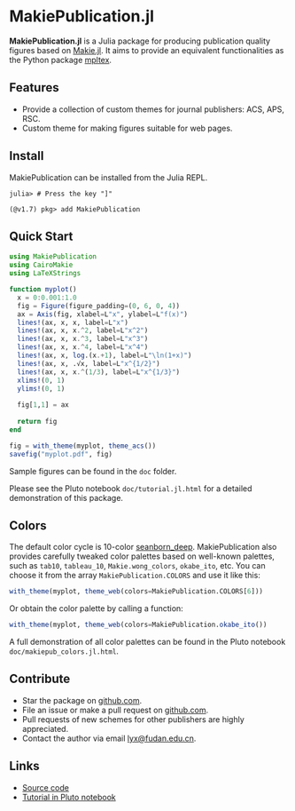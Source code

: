 # MakiePublication.jl

**MakiePublication.jl** is a Julia package for producing publication quality figures based on [Makie.jl](https://github.com/JuliaPlots/Makie.jl). It aims to provide an equivalent functionalities as the Python package [mpltex](https://github.com/liuyxpp/mpltex).

## Features

* Provide a collection of custom themes for journal publishers: ACS, APS, RSC.
* Custom theme for making figures suitable for web pages.

## Install

MakiePublication can be installed from the Julia REPL.

```console
julia> # Press the key "]"

(@v1.7) pkg> add MakiePublication
```

## Quick Start

```julia
using MakiePublication
using CairoMakie
using LaTeXStrings

function myplot()
  x = 0:0.001:1.0
  fig = Figure(figure_padding=(0, 6, 0, 4))
  ax = Axis(fig, xlabel=L"x", ylabel=L"f(x)")
  lines!(ax, x, x, label=L"x")
  lines!(ax, x, x.^2, label=L"x^2")
  lines!(ax, x, x.^3, label=L"x^3")
  lines!(ax, x, x.^4, label=L"x^4")
  lines!(ax, x, log.(x.+1), label=L"\ln(1+x)")
  lines!(ax, x, .√x, label=L"x^{1/2}")
  lines!(ax, x, x.^(1/3), label=L"x^{1/3}")
  xlims!(0, 1)
  ylims!(0, 1)
  
  fig[1,1] = ax
  
  return fig
end

fig = with_theme(myplot, theme_acs())
savefig("myplot.pdf", fig)
```

Sample figures can be found in the `doc` folder.

Please see the Pluto notebook `doc/tutorial.jl.html` for a detailed demonstration of this package.

## Colors

The default color cycle is 10-color [seanborn_deep](https://juliagraphics.github.io/ColorSchemes.jl/stable/catalogue/#Seaborn). MakiePublication also provides carefully tweaked color palettes based on well-known palettes, such as `tab10`, `tableau_10`, `Makie.wong_colors`, `okabe_ito`, etc. You can choose it from the array `MakiePublication.COLORS` and use it like this:

```julia
with_theme(myplot, theme_web(colors=MakiePublication.COLORS[6]))
```

Or obtain the color palette by calling a function:

```julia
with_theme(myplot, theme_web(colors=MakiePublication.okabe_ito())
```

A full demonstration of all color palettes can be found in the Pluto notebook `doc/makiepub_colors.jl.html`.

## Contribute

* Star the package on [github.com](https://github.com/liuyxpp/MakiePublication.jl).
* File an issue or make a pull request on [github.com](https://github.com/liuyxpp/MakiePublication.jl).
* Pull requests of new schemes for other publishers are highly appreciated.
* Contact the author via email <lyx@fudan.edu.cn>.

## Links

* [Source code](https://github.com/liuyxpp/MakiePublication.jl)
* [Tutorial in Pluto notebook](https://github.com/liuyxpp/MakiePublication.jl/blob/master/doc/tutorial.jl.html)